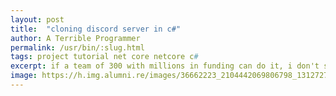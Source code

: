 ```yaml
---
layout: post
title:  "cloning discord server in c#"
author: A Terrible Programmer
permalink: /usr/bin/:slug.html
tags: project tutorial net core netcore c#
excerpt: if a team of 300 with millions in funding can do it, i don't see why I can't
image: https://h.img.alumni.re/images/36662223_2104442069806798_1312727161697730560_n_17.jpg
---
```



